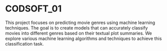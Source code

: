 # CODSOFT_01
 This project focuses on predicting movie genres using machine learning techniques. The goal is to create models that can accurately classify movies into different genres based on their textual plot summaries. We explore various machine learning algorithms and techniques to achieve this classification task.
